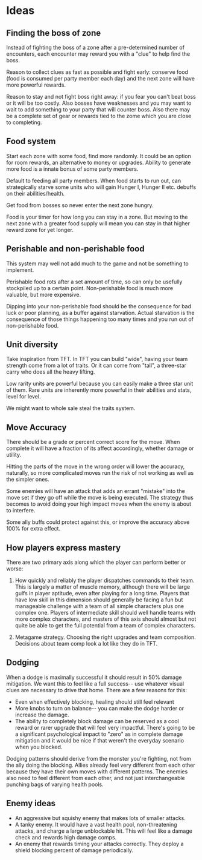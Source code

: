 # Ideas

## Finding the boss of zone

Instead of fighting the boss of a zone after a pre-determined number of encounters, each encounter may reward you with a "clue" to help find the boss.

Reason to collect clues as fast as possible and fight early: conserve food (food is consumed per party member each day) and the next zone will have more powerful rewards.

Reason to stay and not fight boss right away: if you fear you can't beat boss or it will be too costly. Also bosses have weaknesses and you may want to wait to add something to your party that will counter boss. Also there may be a complete set of gear or rewards tied to the zome which you are close to completing.

## Food system

Start each zone with some food, find more randomly. It could be an option for room rewards, an alternative to money or upgrades. Ability to generate more food is a innate bonus of some party members.

Default to feeding all party members. When food starts to run out, can strategically starve some units who will gain Hunger I, Hunger II etc. debuffs on their abilities/health.

Get food from bosses so never enter the next zone hungry.

Food is your timer for how long you can stay in a zone. But moving to the next zone with a greater food supply will mean you can stay in that higher reward zone for yet longer.

## Perishable and non-perishable food

This system may well not add much to the game and not be something to implement.

Perishable food rots after a set amount of time, so can only be usefully stockpiled up to a certain point. Non-perishable food is much more valuable, but more expensive.

Dipping into your non-perishable food should be the consequence for bad luck or poor planning, as a buffer against starvation. Actual starvation is the consequence of those things happening too many times and you run out of non-perishable food.

## Unit diversity

Take inspiration from TFT. In TFT you can build "wide", having your team strength come from a lot of traits. Or it can come from "tall", a three-star carry who does all the heavy lifting.

Low rarity units are powerful because you can easily make a three star unit of them. Rare units are inherently more powerful in their abilities and stats, level for level.

We might want to whole sale steal the traits system.

## Move Accuracy

There should be a grade or percent correct score for the move. When complete it will have a fraction of its affect accordingly, whether damage or utility.

Hitting the parts of the move in the wrong order will lower the accuracy, naturally, so more complicated moves run the risk of not working as well as the simpler ones.

Some enemies will have an attack that adds an errant "mistake" into the move set if they go off while the move is being executed. The strategy thus becomes to avoid doing your
high impact moves when the enemy is about to interfere.

Some ally buffs could protect against this, or improve the accuracy above 100% for extra effect.

## How players express mastery

There are two primary axis along which the player can perform better or worse:

1. How quickly and reliably the player dispatches commands to their team. This is largely a matter of muscle memory, although there will be large gulfs in player aptitude, even after playing for a long time. Players that have low skill in this dimension should generally be facing a fun but manageable challenge with a team of all simple characters plus one complex one. Players of intermediate skill should well handle teams with more complex characters, and masters of this axis should almost but not quite be able to get the full potential from a team of complex characters.

2. Metagame strategy. Choosing the right upgrades and team composition. Decisions about team comp look a lot like they do in TFT.

## Dodging

When a dodge is maximally successful it should result in 50% damage mitigation. We want this to feel like a full success-- use whatever visual clues are necessary to drive that home. There are a few reasons for this:

- Even when effectively blocking, healing should still feel relevant
- More knobs to turn on balance-- you can make the dodge harder or increase the damage.
- The ability to completely block damage can be reserved as a cool reward or rarer upgrade that will feel very impactful. There's going to be a significant psychological impact to "zero" as in complete damage mitigation and it would be nice if that weren't the everyday scenario when you blocked.

Dodging patterns should derive from the monster you're fighting, not from the ally doing the blocking. Allies already feel very different from each other because they have their own moves with different patterns. The enemies also need to feel different from each other, and not just interchangeable punching bags of varying health pools.

## Enemy ideas

- An aggressive but squishy enemy that makes lots of smaller attacks.
- A tanky enemy. It would have a vast health pool, non-threatening attacks, and charge a large unblockable hit. This will feel like a damage check and rewards high damage comps.
- An enemy that rewards timing your attacks correctly. They deploy a shield blocking percent of damage periodically.

